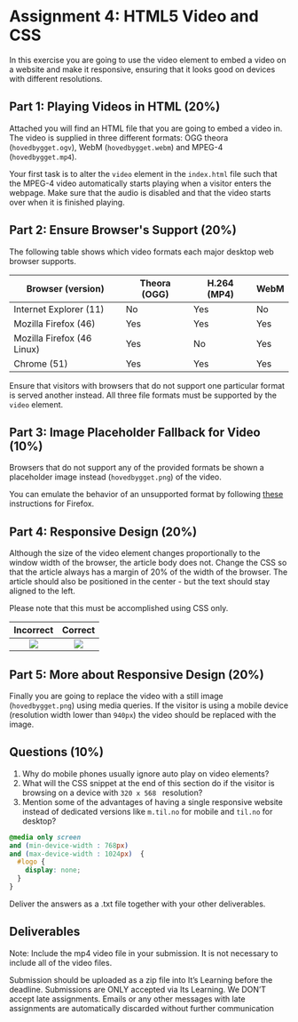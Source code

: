 # Assignment 4: HTML5 Video and CSS

In this exercise you are going to use the video element to embed a video on a website and make it responsive, ensuring that it looks good on devices with different resolutions.

## Part 1: Playing Videos in HTML (20%)
Attached you will find an HTML file that you are going to embed a video in. The video is supplied in three different formats: OGG theora (````hovedbygget.ogv````), WebM (````hovedbygget.webm````) and MPEG-4 (````hovedbygget.mp4````).

Your first task is to alter the ````video```` element in the ````index.html```` file such that the MPEG-4 video automatically starts playing when a visitor enters the webpage. Make sure that the audio is disabled and that the video starts over when it is finished playing.

## Part 2: Ensure Browser's Support (20%)
The following table shows which video formats each major desktop web browser supports.

| Browser (version)          | Theora (OGG) | H.264 (MP4) | WebM |
|----------------------------|--------------|-------------|------|
| Internet Explorer (11)     |      No      |     Yes     |  No  |
| Mozilla Firefox (46)       |      Yes     |     Yes     |  Yes |
| Mozilla Firefox (46 Linux) |      Yes     |     No      |  Yes |
| Chrome (51)                |      Yes     |     Yes     |  Yes |

Ensure that visitors with browsers that do not support one particular format is served another instead. All three file formats must be supported by the ````video```` element.


## Part 3: Image Placeholder Fallback for Video (10%)
Browsers that do not support any of the provided formats be shown a placeholder image instead (````hovedbygget.png````) of the video.

You can emulate the behavior of an unsupported format by following [these](http://www.trishtech.com/2012/04/disable-html5-media-in-mozilla-firefox/) instructions for Firefox.

## Part 4: Responsive Design (20%)
Although the size of the video element changes proportionally to the window width of the browser, the article body does not. Change the CSS so that the article always has a margin of 20% of the width of the browser. The article should also be positioned in the center - but the text should stay aligned to the left.

Please note that this must be accomplished using CSS only.

Incorrect                  |  Correct
:-------------------------:|:-------------------------:
![](images/resize-incorrectly.gif) | ![](images/resize-correctly.gif)

## Part 5: More about Responsive Design (20%)
Finally you are going to replace the video with a still image (````hovedbygget.png````) using media queries. If the visitor is using a mobile device (resolution width lower than ````940px````) the video should be replaced with the image.

## Questions (10%)
1. Why do mobile phones usually ignore auto play on video elements?
2. What will the CSS snippet at the end of this section do if the visitor is browsing on a device with ````320 x 568 ```` resolution?
3. Mention some of the advantages of having a single responsive website instead of dedicated versions like ````m.til.no```` for mobile and ````til.no```` for desktop?

````css
@media only screen
and (min-device-width : 768px)
and (max-device-width : 1024px)  {
  #logo {
    display: none;    
  }
}
````

Deliver the answers as a .txt file together with your other deliverables. 

## Deliverables
Note: Include the mp4 video file in your submission. It is not necessary to include all of the video files.

Submission should be uploaded as a zip file into It’s Learning before the deadline. Submissions are ONLY accepted via Its Learning. We DON’T accept late assignments. Emails or any other messages with late assignments are automatically discarded without further communication
